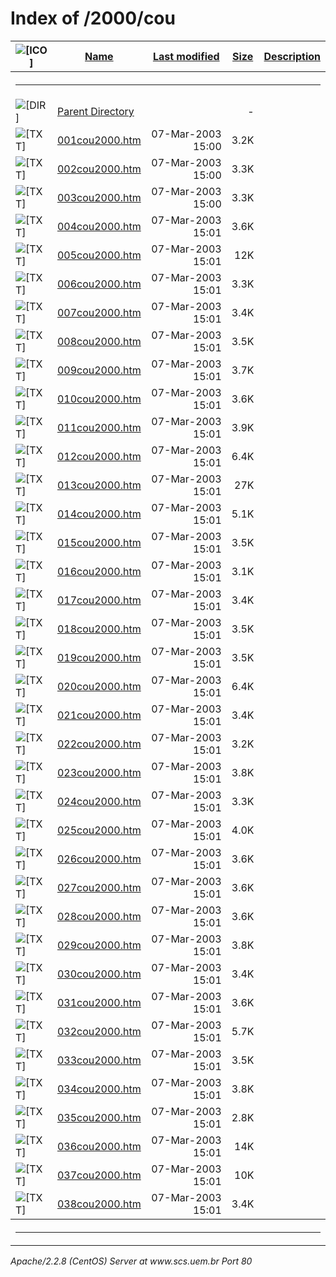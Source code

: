  <body>
<h1>Index of /2000/cou</h1>
<table><tr><th><img src="/icons/blank.gif" alt="[ICO]"></th><th><a href="?C=N;O=D">Name</a></th><th><a href="?C=M;O=A">Last modified</a></th><th><a href="?C=S;O=A">Size</a></th><th><a href="?C=D;O=A">Description</a></th></tr><tr><th colspan="5"><hr></th></tr>
<tr><td valign="top"><img src="/icons/back.gif" alt="[DIR]"></td><td><a href="/2000/">Parent Directory</a></td><td>&nbsp;</td><td align="right">  - </td></tr>
<tr><td valign="top"><img src="/icons/text.gif" alt="[TXT]"></td><td><a href="001cou2000.htm">001cou2000.htm</a></td><td align="right">07-Mar-2003 15:00  </td><td align="right">3.2K</td></tr>
<tr><td valign="top"><img src="/icons/text.gif" alt="[TXT]"></td><td><a href="002cou2000.htm">002cou2000.htm</a></td><td align="right">07-Mar-2003 15:00  </td><td align="right">3.3K</td></tr>
<tr><td valign="top"><img src="/icons/text.gif" alt="[TXT]"></td><td><a href="003cou2000.htm">003cou2000.htm</a></td><td align="right">07-Mar-2003 15:00  </td><td align="right">3.3K</td></tr>
<tr><td valign="top"><img src="/icons/text.gif" alt="[TXT]"></td><td><a href="004cou2000.htm">004cou2000.htm</a></td><td align="right">07-Mar-2003 15:01  </td><td align="right">3.6K</td></tr>
<tr><td valign="top"><img src="/icons/text.gif" alt="[TXT]"></td><td><a href="005cou2000.htm">005cou2000.htm</a></td><td align="right">07-Mar-2003 15:01  </td><td align="right"> 12K</td></tr>
<tr><td valign="top"><img src="/icons/text.gif" alt="[TXT]"></td><td><a href="006cou2000.htm">006cou2000.htm</a></td><td align="right">07-Mar-2003 15:01  </td><td align="right">3.3K</td></tr>
<tr><td valign="top"><img src="/icons/text.gif" alt="[TXT]"></td><td><a href="007cou2000.htm">007cou2000.htm</a></td><td align="right">07-Mar-2003 15:01  </td><td align="right">3.4K</td></tr>
<tr><td valign="top"><img src="/icons/text.gif" alt="[TXT]"></td><td><a href="008cou2000.htm">008cou2000.htm</a></td><td align="right">07-Mar-2003 15:01  </td><td align="right">3.5K</td></tr>
<tr><td valign="top"><img src="/icons/text.gif" alt="[TXT]"></td><td><a href="009cou2000.htm">009cou2000.htm</a></td><td align="right">07-Mar-2003 15:01  </td><td align="right">3.7K</td></tr>
<tr><td valign="top"><img src="/icons/text.gif" alt="[TXT]"></td><td><a href="010cou2000.htm">010cou2000.htm</a></td><td align="right">07-Mar-2003 15:01  </td><td align="right">3.6K</td></tr>
<tr><td valign="top"><img src="/icons/text.gif" alt="[TXT]"></td><td><a href="011cou2000.htm">011cou2000.htm</a></td><td align="right">07-Mar-2003 15:01  </td><td align="right">3.9K</td></tr>
<tr><td valign="top"><img src="/icons/text.gif" alt="[TXT]"></td><td><a href="012cou2000.htm">012cou2000.htm</a></td><td align="right">07-Mar-2003 15:01  </td><td align="right">6.4K</td></tr>
<tr><td valign="top"><img src="/icons/text.gif" alt="[TXT]"></td><td><a href="013cou2000.htm">013cou2000.htm</a></td><td align="right">07-Mar-2003 15:01  </td><td align="right"> 27K</td></tr>
<tr><td valign="top"><img src="/icons/text.gif" alt="[TXT]"></td><td><a href="014cou2000.htm">014cou2000.htm</a></td><td align="right">07-Mar-2003 15:01  </td><td align="right">5.1K</td></tr>
<tr><td valign="top"><img src="/icons/text.gif" alt="[TXT]"></td><td><a href="015cou2000.htm">015cou2000.htm</a></td><td align="right">07-Mar-2003 15:01  </td><td align="right">3.5K</td></tr>
<tr><td valign="top"><img src="/icons/text.gif" alt="[TXT]"></td><td><a href="016cou2000.htm">016cou2000.htm</a></td><td align="right">07-Mar-2003 15:01  </td><td align="right">3.1K</td></tr>
<tr><td valign="top"><img src="/icons/text.gif" alt="[TXT]"></td><td><a href="017cou2000.htm">017cou2000.htm</a></td><td align="right">07-Mar-2003 15:01  </td><td align="right">3.4K</td></tr>
<tr><td valign="top"><img src="/icons/text.gif" alt="[TXT]"></td><td><a href="018cou2000.htm">018cou2000.htm</a></td><td align="right">07-Mar-2003 15:01  </td><td align="right">3.5K</td></tr>
<tr><td valign="top"><img src="/icons/text.gif" alt="[TXT]"></td><td><a href="019cou2000.htm">019cou2000.htm</a></td><td align="right">07-Mar-2003 15:01  </td><td align="right">3.5K</td></tr>
<tr><td valign="top"><img src="/icons/text.gif" alt="[TXT]"></td><td><a href="020cou2000.htm">020cou2000.htm</a></td><td align="right">07-Mar-2003 15:01  </td><td align="right">6.4K</td></tr>
<tr><td valign="top"><img src="/icons/text.gif" alt="[TXT]"></td><td><a href="021cou2000.htm">021cou2000.htm</a></td><td align="right">07-Mar-2003 15:01  </td><td align="right">3.4K</td></tr>
<tr><td valign="top"><img src="/icons/text.gif" alt="[TXT]"></td><td><a href="022cou2000.htm">022cou2000.htm</a></td><td align="right">07-Mar-2003 15:01  </td><td align="right">3.2K</td></tr>
<tr><td valign="top"><img src="/icons/text.gif" alt="[TXT]"></td><td><a href="023cou2000.htm">023cou2000.htm</a></td><td align="right">07-Mar-2003 15:01  </td><td align="right">3.8K</td></tr>
<tr><td valign="top"><img src="/icons/text.gif" alt="[TXT]"></td><td><a href="024cou2000.htm">024cou2000.htm</a></td><td align="right">07-Mar-2003 15:01  </td><td align="right">3.3K</td></tr>
<tr><td valign="top"><img src="/icons/text.gif" alt="[TXT]"></td><td><a href="025cou2000.htm">025cou2000.htm</a></td><td align="right">07-Mar-2003 15:01  </td><td align="right">4.0K</td></tr>
<tr><td valign="top"><img src="/icons/text.gif" alt="[TXT]"></td><td><a href="026cou2000.htm">026cou2000.htm</a></td><td align="right">07-Mar-2003 15:01  </td><td align="right">3.6K</td></tr>
<tr><td valign="top"><img src="/icons/text.gif" alt="[TXT]"></td><td><a href="027cou2000.htm">027cou2000.htm</a></td><td align="right">07-Mar-2003 15:01  </td><td align="right">3.6K</td></tr>
<tr><td valign="top"><img src="/icons/text.gif" alt="[TXT]"></td><td><a href="028cou2000.htm">028cou2000.htm</a></td><td align="right">07-Mar-2003 15:01  </td><td align="right">3.6K</td></tr>
<tr><td valign="top"><img src="/icons/text.gif" alt="[TXT]"></td><td><a href="029cou2000.htm">029cou2000.htm</a></td><td align="right">07-Mar-2003 15:01  </td><td align="right">3.8K</td></tr>
<tr><td valign="top"><img src="/icons/text.gif" alt="[TXT]"></td><td><a href="030cou2000.htm">030cou2000.htm</a></td><td align="right">07-Mar-2003 15:01  </td><td align="right">3.4K</td></tr>
<tr><td valign="top"><img src="/icons/text.gif" alt="[TXT]"></td><td><a href="031cou2000.htm">031cou2000.htm</a></td><td align="right">07-Mar-2003 15:01  </td><td align="right">3.6K</td></tr>
<tr><td valign="top"><img src="/icons/text.gif" alt="[TXT]"></td><td><a href="032cou2000.htm">032cou2000.htm</a></td><td align="right">07-Mar-2003 15:01  </td><td align="right">5.7K</td></tr>
<tr><td valign="top"><img src="/icons/text.gif" alt="[TXT]"></td><td><a href="033cou2000.htm">033cou2000.htm</a></td><td align="right">07-Mar-2003 15:01  </td><td align="right">3.5K</td></tr>
<tr><td valign="top"><img src="/icons/text.gif" alt="[TXT]"></td><td><a href="034cou2000.htm">034cou2000.htm</a></td><td align="right">07-Mar-2003 15:01  </td><td align="right">3.8K</td></tr>
<tr><td valign="top"><img src="/icons/text.gif" alt="[TXT]"></td><td><a href="035cou2000.htm">035cou2000.htm</a></td><td align="right">07-Mar-2003 15:01  </td><td align="right">2.8K</td></tr>
<tr><td valign="top"><img src="/icons/text.gif" alt="[TXT]"></td><td><a href="036cou2000.htm">036cou2000.htm</a></td><td align="right">07-Mar-2003 15:01  </td><td align="right"> 14K</td></tr>
<tr><td valign="top"><img src="/icons/text.gif" alt="[TXT]"></td><td><a href="037cou2000.htm">037cou2000.htm</a></td><td align="right">07-Mar-2003 15:01  </td><td align="right"> 10K</td></tr>
<tr><td valign="top"><img src="/icons/text.gif" alt="[TXT]"></td><td><a href="038cou2000.htm">038cou2000.htm</a></td><td align="right">07-Mar-2003 15:01  </td><td align="right">3.4K</td></tr>
<tr><th colspan="5"><hr></th></tr>
</table>
<address>Apache/2.2.8 (CentOS) Server at www.scs.uem.br Port 80</address>
</body></html>
